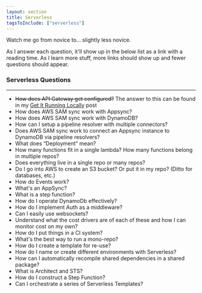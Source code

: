 ```yaml
---
layout: section
title: Serverless
tagsToInclude: ["serverless"]
---
```


Watch me go from novice to... slightly less novice.

As I answer each question, it'll show up in the below list as a link with a reading time. As I learn more stuff, more links should show up and fewer questions should appear.

### Serverless Questions

---

- ~~How does API Gateway get configured?~~ The answer to this can be found in my [Get It Running Locally](/posts/how-do-i-get-a-serverless-function-running-locally) post
- How does AWS SAM sync work with Appsync?
- How does AWS SAM sync work with DynamoDB?
- How can I setup a pipeline resolver with multiple connectors?
- Does AWS SAM sync work to connect an Appsync instance to DynamoDB via pipeline resolvers?
- What does “Deployment” mean?
- How many functions fit in a single lambda? How many functions belong in multiple repos?
- Does everything live in a single repo or many repos?
- Do I go into AWS to create an S3 bucket? Or put it in my repo? (Ditto for databases, etc.)
- How do Events work?
- What's an AppSync?
- What is a step function?
- How do I operate DynamoDb effectively?
- How do I implement Auth as a middleware?
- Can I easily use websockets?
- Understand what the cost drivers are of each of these and how I can monitor cost on my own?
- How do I put things in a CI system?
- What's the best way to run a mono-repo?
- How do I create a template for re-use?
- How do I name or create different environments with Serverless?
- How can I automatically recompile shared dependencies in a shared package?
- What is Architect and STS?
- How do I construct a Step Function?
- Can I orchestrate a series of Serverless Templates?
